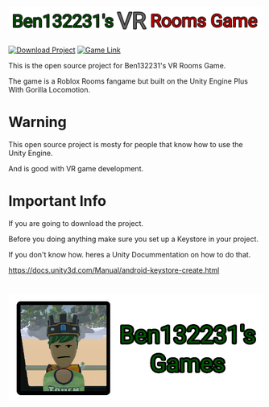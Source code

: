 # ![](ReadMeImages/Game-Title.png)

[![Download Project](https://img.shields.io/badge/Download%20Project-darkgreen.svg)](https://github.com/Ben132231/Ben132231s-VR-Rooms-Game-Open-Source/releases)
[![Game Link](https://img.shields.io/badge/Game%20Link-darkgreen.svg)](https://ben132231.itch.io/ben132231s-vr-rooms-game)

This is the open source project for Ben132231's VR Rooms Game.

The game is a Roblox Rooms fangame but built on the Unity Engine Plus With Gorilla Locomotion.

# Warning

This open source project is mosty for people that know how to use the Unity Engine.

And is good with VR game development.

# Important Info

If you are going to download the project.

Before you doing anything make sure you set up a Keystore in your project.

If you don't know how. heres a Unity Docummentation on how to do that.

https://docs.unity3d.com/Manual/android-keystore-create.html

#
![](ReadMeImages/Ben132231s-Games-Logo.png)
